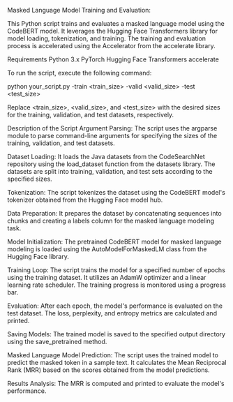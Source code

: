 Masked Language Model Training and Evaluation:

This Python script trains and evaluates a masked language model using the CodeBERT model. It leverages the Hugging Face Transformers library for model loading, tokenization, and training. The training and evaluation process is accelerated using the Accelerator from the accelerate library.

Requirements
Python 3.x
PyTorch
Hugging Face Transformers
accelerate

To run the script, execute the following command:

python your_script.py -train <train_size> -valid <valid_size> -test <test_size>

Replace <train_size>, <valid_size>, and <test_size> with the desired sizes for the training, validation, and test datasets, respectively.

Description of the Script
Argument Parsing: The script uses the argparse module to parse command-line arguments for specifying the sizes of the training, validation, and test datasets.

Dataset Loading: It loads the Java datasets from the CodeSearchNet repository using the load_dataset function from the datasets library. The datasets are split into training, validation, and test sets according to the specified sizes.

Tokenization: The script tokenizes the dataset using the CodeBERT model's tokenizer obtained from the Hugging Face model hub.

Data Preparation: It prepares the dataset by concatenating sequences into chunks and creating a labels column for the masked language modeling task.

Model Initialization: The pretrained CodeBERT model for masked language modeling is loaded using the AutoModelForMaskedLM class from the Hugging Face library.

Training Loop: The script trains the model for a specified number of epochs using the training dataset. It utilizes an AdamW optimizer and a linear learning rate scheduler. The training progress is monitored using a progress bar.

Evaluation: After each epoch, the model's performance is evaluated on the test dataset. The loss, perplexity, and entropy metrics are calculated and printed.

Saving Models: The trained model is saved to the specified output directory using the save_pretrained method.

Masked Language Model Prediction: The script uses the trained model to predict the masked token in a sample text. It calculates the Mean Reciprocal Rank (MRR) based on the scores obtained from the model predictions.

Results Analysis: The MRR is computed and printed to evaluate the model's performance.